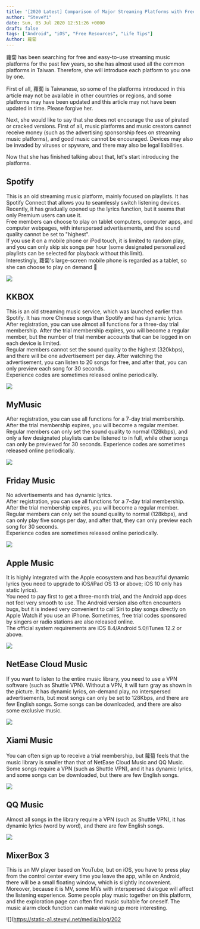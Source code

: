 ```yaml
---
title: '[2020 Latest] Comparison of Major Streaming Platforms with Free Membership'
author: "SteveYi"
date: Sun, 05 Jul 2020 12:51:26 +0000
draft: false
tags: ["Android", "iOS", "Free Resources", "Life Tips"]
Author: 蘿蔔
---
```


蘿蔔 has been searching for free and easy-to-use streaming music platforms for the past few years, so she has almost used all the common platforms in Taiwan. Therefore, she will introduce each platform to you one by one.

First of all, 蘿蔔 is Taiwanese, so some of the platforms introduced in this article may not be available in other countries or regions, and some platforms may have been updated and this article may not have been updated in time. Please forgive her.

Next, she would like to say that she does not encourage the use of pirated or cracked versions. First of all, music platforms and music creators cannot receive money (such as the advertising sponsorship fees on streaming music platforms), and good music cannot be encouraged. Devices may also be invaded by viruses or spyware, and there may also be legal liabilities.

Now that she has finished talking about that, let's start introducing the platforms.

Spotify
-------

This is an old streaming music platform, mainly focused on playlists. It has Spotify Connect that allows you to seamlessly switch listening devices. Recently, it has gradually opened up the lyrics function, but it seems that only Premium users can use it.  
Free members can choose to play on tablet computers, computer apps, and computer webpages, with interspersed advertisements, and the sound quality cannot be set to "highest".  
If you use it on a mobile phone or iPod touch, it is limited to random play, and you can only skip six songs per hour (some designated personalized playlists can be selected for playback without this limit).  
Interestingly, 蘿蔔's large-screen mobile phone is regarded as a tablet, so she can choose to play on demand 🤣

![](https://static-a1.steveyi.net/media/blog/2020070809182757.png)

KKBOX
-----

This is an old streaming music service, which was launched earlier than Spotify. It has more Chinese songs than Spotify and has dynamic lyrics.  
After registration, you can use almost all functions for a three-day trial membership. After the trial membership expires, you will become a regular member, but the number of trial member accounts that can be logged in on each device is limited.  
Regular members cannot set the sound quality to the highest (320kbps), and there will be one advertisement per day. After watching the advertisement, you can listen to 20 songs for free, and after that, you can only preview each song for 30 seconds.  
Experience codes are sometimes released online periodically.

![](https://static-a1.steveyi.net/media/blog/2020070504425055.jpg)

MyMusic
-------

After registration, you can use all functions for a 7-day trial membership. After the trial membership expires, you will become a regular member.  
Regular members can only set the sound quality to normal (128kbps), and only a few designated playlists can be listened to in full, while other songs can only be previewed for 30 seconds. Experience codes are sometimes released online periodically.

![](https://static-a1.steveyi.net/media/blog/2020070504433779.jpg)

Friday Music
---------

No advertisements and has dynamic lyrics.  
After registration, you can use all functions for a 7-day trial membership. After the trial membership expires, you will become a regular member.  
Regular members can only set the sound quality to normal (128kbps), and can only play five songs per day, and after that, they can only preview each song for 30 seconds.  
Experience codes are sometimes released online periodically.

![](https://static-a1.steveyi.net/media/blog/2020070505410044.jpeg)

Apple Music
-----------

It is highly integrated with the Apple ecosystem and has beautiful dynamic lyrics (you need to upgrade to iOS/iPad OS 13 or above; iOS 10 only has static lyrics).  
You need to pay first to get a three-month trial, and the Android app does not feel very smooth to use. The Android version also often encounters bugs, but it is indeed very convenient to call Siri to play songs directly on Apple Watch if you use an iPhone. Sometimes, free trial codes sponsored by singers or radio stations are also released online.  
The official system requirements are iOS 8.4/Android 5.0/iTunes 12.2 or above.

![](https://static-a1.steveyi.net/media/blog/2020072711523343.png)

NetEase Cloud Music
-----

If you want to listen to the entire music library, you need to use a VPN software (such as Shuttle VPN). Without a VPN, it will turn gray as shown in the picture. It has dynamic lyrics, on-demand play, no interspersed advertisements, but most songs can only be set to 128Kbps, and there are few English songs. Some songs can be downloaded, and there are also some exclusive music.  

![](https://static-a1.steveyi.net/media/blog/2020070504432158.jpg)

Xiami Music
----

You can often sign up to receive a trial membership, but 蘿蔔 feels that the music library is smaller than that of NetEase Cloud Music and QQ Music. Some songs require a VPN (such as Shuttle VPN), and it has dynamic lyrics, and some songs can be downloaded, but there are few English songs.

![](https://static-a1.steveyi.net/media/blog/2020070512114857.png)

QQ Music
----

Almost all songs in the library require a VPN (such as Shuttle VPN), it has dynamic lyrics (word by word), and there are few English songs.

![](https://static-a1.steveyi.net/media/blog/2020070512124991.png)

MixerBox 3
----------

This is an MV player based on YouTube, but on iOS, you have to press play from the control center every time you leave the app, while on Android, there will be a small floating window, which is slightly inconvenient. Moreover, because it is MV, some MVs with interspersed dialogue will affect the listening experience. Some people play music together on this platform, and the exploration page can often find music suitable for oneself. The music alarm clock function can make waking up more interesting.

![](https://static-a1.steveyi.net/media/blog/202
